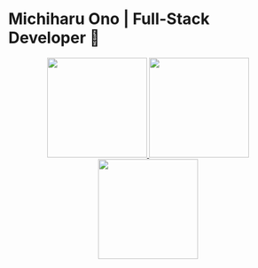 # Michiharu Ono | Full-Stack Developer 👋

<div align="center">

  <!-- GitHub Stats -->
  <a href="https://github.com/michymono77">
    <img height="180em" src="https://github-readme-stats.vercel.app/api?username=michymono77&show_icons=true&theme=dark&include_all_commits=true&count_private=true"/>
  </a>

  <!-- Top Languages -->
  <img height="180em" src="https://github-readme-stats.vercel.app/api/top-langs/?username=michymono77&layout=compact&theme=dark"/>

  <!-- Activity Graph -->
  <img height="180em" src="https://activity-graph.herokuapp.com/graph?username=michymono77&theme=react-dark"/>

</div>


